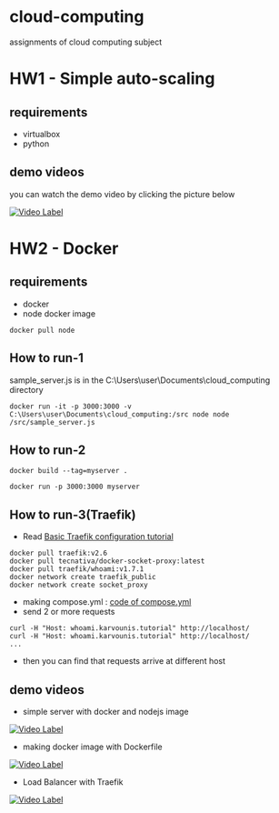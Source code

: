 # cloud-computing
assignments of cloud computing subject

# HW1 - Simple auto-scaling
## requirements
- virtualbox
- python

## demo videos
you can watch the demo video by clicking the picture below

[![Video Label](http://img.youtube.com/vi/QX3QC_KCreQ/0.jpg)](https://youtu.be/QX3QC_KCreQ)
# HW2 - Docker
## requirements
- docker
- node docker image
```
docker pull node
```
## How to run-1
sample_server.js is in the C:\Users\user\Documents\cloud_computing directory
```
docker run -it -p 3000:3000 -v C:\Users\user\Documents\cloud_computing:/src node node /src/sample_server.js
```
## How to run-2
```
docker build --tag=myserver .
```
```
docker run -p 3000:3000 myserver
```
## How to run-3(Traefik)
- Read [Basic Traefik configuration tutorial](https://dev.to/karvounis/basic-traefik-configuration-tutorial-593m)
```
docker pull traefik:v2.6
docker pull tecnativa/docker-socket-proxy:latest
docker pull traefik/whoami:v1.7.1
docker network create traefik_public
docker network create socket_proxy
```
- making compose.yml : [code of compose.yml](https://dev.to/karvounis/basic-traefik-configuration-tutorial-593m#complete-configuration)
- send 2 or more requests
```
curl -H "Host: whoami.karvounis.tutorial" http://localhost/
curl -H "Host: whoami.karvounis.tutorial" http://localhost/
...
```
- then you can find that requests arrive at different host
## demo videos
- simple server with docker and nodejs image

[![Video Label](http://img.youtube.com/vi/Ng98W-G2Pw4/0.jpg)](https://youtu.be/Ng98W-G2Pw4)

- making docker image with Dockerfile

[![Video Label](http://img.youtube.com/vi/NLJF-zoF2Ok/0.jpg)](https://youtu.be/NLJF-zoF2Ok)

- Load Balancer with Traefik

[![Video Label](http://img.youtube.com/vi/ddfVtTJ7wPQ/0.jpg)](https://youtu.be/ddfVtTJ7wPQ)

